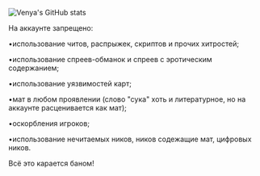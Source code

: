 ![Venya's GitHub stats](https://github-readme-stats.vercel.app/api?username=venya83&theme=radical_icons=true)

На аккаунте запрещено:

•использование читов, распрыжек, скриптов и прочих хитростей;

•использование спреев-обманок и спреев с эротическим содержанием;

•использование уязвимостей карт;

•мат в любом проявлении (слово "сука" хоть и литературное, но на аккаунте расценивается как мат);

•оскорбления игроков;

•использование нечитаемых ников, ников содежащие мат, цифровых ников.

Всё это карается баном!
